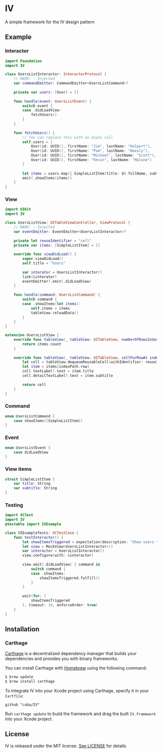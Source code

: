 # IV
A simple framework for the IV design pattern

## Example

### Interactor

```swift
import Foundation
import IV

class UsersListInteractor: InteractorProtocol {
    // MARK: - Injected
    var commandEmitter: CommandEmitter<UsersListCommand>?
    
    private var users: [User] = []
    
    func handle(event: UsersListEvent) {
        switch event {
        case .didLoadView:
            fetchUsers()
        }
    }
    
    func fetchUsers() {
        // You can replace this with an async call
        self.users = [
            User(id: UUID(), firstName: "Jim", lastName: "Halpert"),
            User(id: UUID(), firstName: "Pam", lastName: "Beesly"),
            User(id: UUID(), firstName: "Michael", lastName: "Scott"),
            User(id: UUID(), firstName: "Kevin", lastName: "Malone")
        ]
        
        let items = users.map({ SimpleListItem(title: $0.fullName, subtitle: $0.id.uuidString) })
        emit(.showItems(items))
    }
}
```

### View
```swift
import UIKit
import IV

class UsersListView: UITableViewController, ViewProtocol {
    // MARK: - Injected
    var eventEmitter: EventEmitter<UsersListInteractor>?
    
    private let reuseIdentifier = "cell"
    private var items: [SimpleListItem] = []
    
    override func viewDidLoad() {
        super.viewDidLoad()
        self.title = "Users"
        
        var interator = UsersListInteractor()
        link(&interator)
        eventEmitter?.emit(.didLoadView)
    }
    
    func handle(command: UsersListCommand) {
        switch command {
        case .showItems(let items):
            self.items = items
            tableView.reloadData()
        }
    }
}

extension UsersListView {
    override func tableView(_ tableView: UITableView, numberOfRowsInSection section: Int) -> Int {
        return items.count
    }
    
    override func tableView(_ tableView: UITableView, cellForRowAt indexPath: IndexPath) -> UITableViewCell {
        let cell = tableView.dequeueReusableCell(withIdentifier: reuseIdentifier) ?? UITableViewCell(style: .subtitle, reuseIdentifier: reuseIdentifier)
        let item = items[indexPath.row]
        cell.textLabel?.text = item.title
        cell.detailTextLabel?.text = item.subtitle
        
        return cell
    }
}
```

### Command

```swift
enum UsersListCommand {
    case showItems([SimpleListItem])
}
```

### Event
```swift
enum UsersListEvent {
    case didLoadView
}
```

### View items
```swift
struct SimpleListItem {
    var title: String
    var subtitle: String
}
```

### Testing
```swift
import XCTest
import IV
@testable import IVExample

class VIExampleTests: XCTestCase {
    func testInteractor() {
        let showItemsTriggered = expectation(description: "Show users triggered")
        let view = MockView<UsersListInteractor>()
        var interactor = UsersListInteractor()
        view.configure(with: &interactor)
        
        view.emit(.didLoadView) { command in
            switch command {
            case .showItems:
                showItemsTriggered.fulfill()
            }
        }
        
        wait(for: [
            showItemsTriggered
        ], timeout: 10, enforceOrder: true)
    }
}
```

## Installation

### Carthage

[Carthage](https://github.com/Carthage/Carthage) is a decentralized dependency manager that builds your dependencies and provides you with binary frameworks.

You can install Carthage with [Homebrew](http://brew.sh/) using the following command:

```bash
$ brew update
$ brew install carthage
```

To integrate IV into your Xcode project using Carthage, specify it in your `Cartfile`:

```ogdl
github "cuba/IV"
```

Run `carthage update` to build the framework and drag the built `IV.framework` into your Xcode project.

## License

IV is released under the MIT license. [See LICENSE](https://github.com/cuba/IV/blob/master/LICENSE) for details
